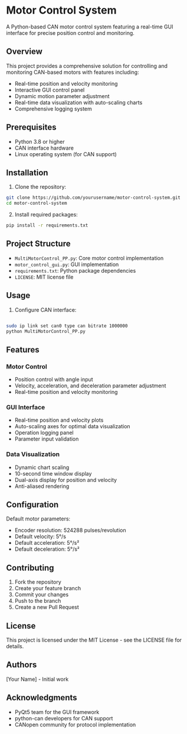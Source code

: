 # Motor Control System

A Python-based CAN motor control system featuring a real-time GUI interface for precise position control and monitoring.

## Overview

This project provides a comprehensive solution for controlling and monitoring CAN-based motors with features including:
- Real-time position and velocity monitoring
- Interactive GUI control panel
- Dynamic motion parameter adjustment
- Real-time data visualization with auto-scaling charts
- Comprehensive logging system

## Prerequisites

- Python 3.8 or higher
- CAN interface hardware
- Linux operating system (for CAN support)

## Installation

1. Clone the repository:

```bash
git clone https://github.com/yourusername/motor-control-system.git
cd motor-control-system
```
2. Install required packages:

```bash
pip install -r requirements.txt
```

## Project Structure

- `MultiMotorControl_PP.py`: Core motor control implementation
- `motor_control_gui.py`: GUI implementation
- `requirements.txt`: Python package dependencies
- `LICENSE`: MIT license file

## Usage
1. Configure CAN interface:

```bash

sudo ip link set can0 type can bitrate 1000000
python MultiMotorControl_PP.py
```



## Features

### Motor Control
- Position control with angle input
- Velocity, acceleration, and deceleration parameter adjustment
- Real-time position and velocity monitoring

### GUI Interface
- Real-time position and velocity plots
- Auto-scaling axes for optimal data visualization
- Operation logging panel
- Parameter input validation

### Data Visualization
- Dynamic chart scaling
- 10-second time window display
- Dual-axis display for position and velocity
- Anti-aliased rendering

## Configuration

Default motor parameters:
- Encoder resolution: 524288 pulses/revolution
- Default velocity: 5°/s
- Default acceleration: 5°/s²
- Default deceleration: 5°/s²

## Contributing

1. Fork the repository
2. Create your feature branch
3. Commit your changes
4. Push to the branch
5. Create a new Pull Request

## License

This project is licensed under the MIT License - see the LICENSE file for details.

## Authors

[Your Name] - Initial work

## Acknowledgments

- PyQt5 team for the GUI framework
- python-can developers for CAN support
- CANopen community for protocol implementation

